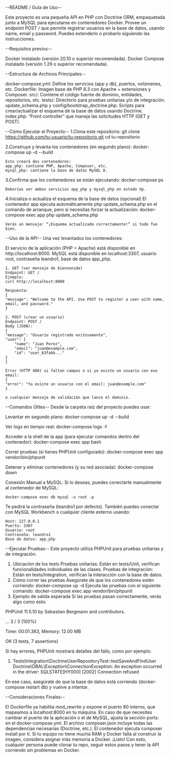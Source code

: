 --README / Guía de Uso--

Este proyecto es una pequeña API en PHP con Doctrine ORM, empaquetada junto a MySQL para ejecutarse en contenedores Docker. Provee un endpoint POST / que permite registrar usuarios en la base de datos, usando name, email y password. Puedes extenderlo o probarlo siguiendo las instrucciones.

--Requisitos previos--

Docker instalado (versión 20.10 o superior recomendada).
Docker Compose instalado (versión 1.29 o superior recomendada).


--Estructura de Archivos Principales--

docker-compose.yml: Define los servicios (app y db), puertos, volúmenes, etc.
Dockerfile: Imagen base de PHP 8.3 con Apache + extensiones y Composer.
src/: Contiene el código fuente de dominio, entidades, repositorios, etc.
tests/: Directorio para pruebas unitarias y/o de integración.
update_schema.php y config/bootstrap_doctrine.php: Scripts para crear/actualizar el esquema de la base de datos usando Doctrine.
index.php: “Front controller” que maneja las solicitudes HTTP (GET y POST).

--Cómo Ejecutar el Proyecto--
1.Clona este repositorio:
    git clone https://github.com/tu-usuario/tu-repositorio.git
    cd tu-repositorio

2.Construye y levanta los contenedores (en segundo plano):
    docker-compose up -d --build

    Esto creará dos contenedores:
    app_php: contiene PHP, Apache, Composer, etc.
    mysql_php: contiene la base de datos MySQL 8.

3.Confirma que los contenedores se están ejecutando:
    docker-compose ps

    Deberías ver ambos servicios app_php y mysql_php en estado Up.

4.Inicializa o actualiza el esquema de la base de datos (opcional)
    El contenedor app ejecuta automáticamente php update_schema.php en el comando de arranque, pero si necesitas forzar la actualización:
    docker-compose exec app php update_schema.php

    Verás un mensaje: “¡Esquema actualizado correctamente!” si todo fue bien.


--Uso de la API--
Una vez levantados los contenedores:

El servicio de la aplicación (PHP + Apache) está disponible en http://localhost:8000.
MySQL está disponible en localhost:3307, usuario root, contraseña leandro1, base de datos app_php.

    1. GET (ver mensaje de bienvenida)
    Endpoint: GET /
    Ejemplo:
    curl http://localhost:8000

    Respuesta: 
    {
    "message": "Welcome to the API. Use POST to register a user with name, email, and password."
    }

    2. POST (crear un usuario)
    Endpoint: POST /
    Body (JSON):
    {
    "message": "Usuario registrado exitosamente",
    "user": {
        "name": "Juan Perez",
        "email": "juan@example.com",
        "id": "user_63fabb..."
    }
    }

    Error (HTTP 400) si faltan campos o si ya existe un usuario con ese email:
    {
    "error": "Ya existe un usuario con el email: juan@example.com"
    }

    o cualquier mensaje de validación que lance el dominio.


--Comandos Útiles--
Desde la carpeta raíz del proyecto puedes usar:

Levantar en segundo plano:
    docker-compose up -d --build

Ver logs en tiempo real:
    docker-compose logs -f

Acceder a la shell de la app (para ejecutar comandos dentro del contenedor):
    docker-compose exec app bash

Correr pruebas (si tienes PHPUnit configurado):
    docker-compose exec app vendor/bin/phpunit

Detener y eliminar contenedores (y su red asociada):
    docker-compose down

Conexión Manual a MySQL:
Si lo deseas, puedes conectarte manualmente al contenedor de MySQL:

    docker-compose exec db mysql -u root -p

Te pedirá la contraseña (leandro1 por defecto). También puedes conectar con MySQL Workbench o cualquier cliente externo usando:

    Host: 127.0.0.1
    Puerto: 3307
    Usuario: root
    Contraseña: leandro1
    Base de datos: app_php


--Ejecutar Pruebas--
Este proyecto utiliza PHPUnit para pruebas unitarias y de integración.

1. Ubicación de los tests
    Pruebas unitarias: Están en tests/Unit, verifican funcionalidades individuales de las clases.
    Pruebas de integración: Están en tests/Integration, verifican la interacción con la base de datos.
2. Cómo correr las pruebas
Asegúrate de que los contenedores estén corriendo:
    docker-compose up -d
Ejecuta las pruebas con el siguiente comando:
   docker-compose exec app vendor/bin/phpunit
3. Ejemplo de salida esperada
Si las pruebas pasan correctamente, verás algo como esto:

PHPUnit 11.5.10 by Sebastian Bergmann and contributors.

...                                                                 3 / 3 (100%)

Time: 00:01.383, Memory: 12.00 MB

OK (3 tests, 7 assertions)

Si hay errores, PHPUnit mostrará detalles del fallo, como por ejemplo:

1) Tests\Integration\DoctrineUserRepositoryTest::testSaveAndFindUser
Doctrine\DBAL\Exception\ConnectionException: An exception occurred in the driver: SQLSTATE[HY000] [2002] Connection refused

En ese caso, asegúrate de que la base de datos está corriendo (docker-compose restart db) y vuelve a intentar.


--Consideraciones Finales--

El Dockerfile ya habilita mod_rewrite y expone el puerto 80 interno, que mapeamos a localhost:8000 en tu máquina.
En caso de que necesites cambiar el puerto de la aplicación o el de MySQL, ajusta la sección ports: en el docker-compose.yml.
El archivo composer.json incluye todas las dependencias necesarias (Doctrine, etc.). El contenedor ejecuta composer install por ti.
Si tu equipo no tiene mucha RAM y Docker falla al construir la imagen, considera asignar más memoria a Docker.
¡Listo! Con esto, cualquier persona puede clonar tu repo, seguir estos pasos y tener la API corriendo sin problemas en Docker.

